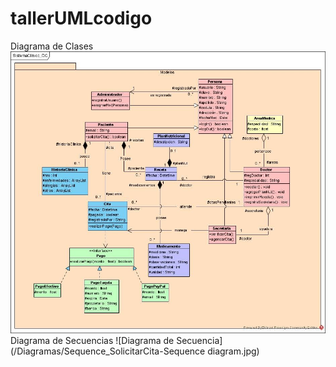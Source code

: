# tallerUMLcodigo
Diagrama de Clases
![Diagrama de Clases](/Diagramas/diagramadeClase_SistemaClinico.jpg)
Diagrama de Secuencias
![Diagrama de Secuencia](/Diagramas/Sequence_SolicitarCita-Sequence diagram.jpg)
